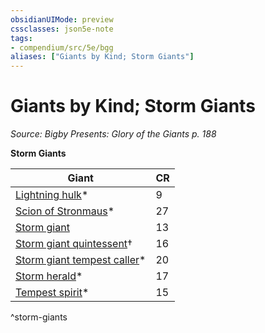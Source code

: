 ```yaml
---
obsidianUIMode: preview
cssclasses: json5e-note
tags:
- compendium/src/5e/bgg
aliases: ["Giants by Kind; Storm Giants"]
---
```

# Giants by Kind; Storm Giants
*Source: Bigby Presents: Glory of the Giants p. 188* 

**Storm Giants**

| Giant | CR |
|-------|----|
| [Lightning hulk](/Systems/5e/bestiary/elemental/lightning-hulk-bgg.md)* | 9 |
| [Scion of Stronmaus](/Systems/5e/bestiary/giant/scion-of-stronmaus-bgg.md)* | 27 |
| [Storm giant](/Systems/5e/bestiary/giant/storm-giant.md) | 13 |
| [Storm giant quintessent](/Systems/5e/bestiary/giant/storm-giant-quintessent-mpmm.md)† | 16 |
| [Storm giant tempest caller](/Systems/5e/bestiary/giant/storm-giant-tempest-caller-bgg.md)* | 20 |
| [Storm herald](/Systems/5e/bestiary/aberration/storm-herald-bgg.md)* | 17 |
| [Tempest spirit](/Systems/5e/bestiary/undead/tempest-spirit-bgg.md)* | 15 |
^storm-giants
